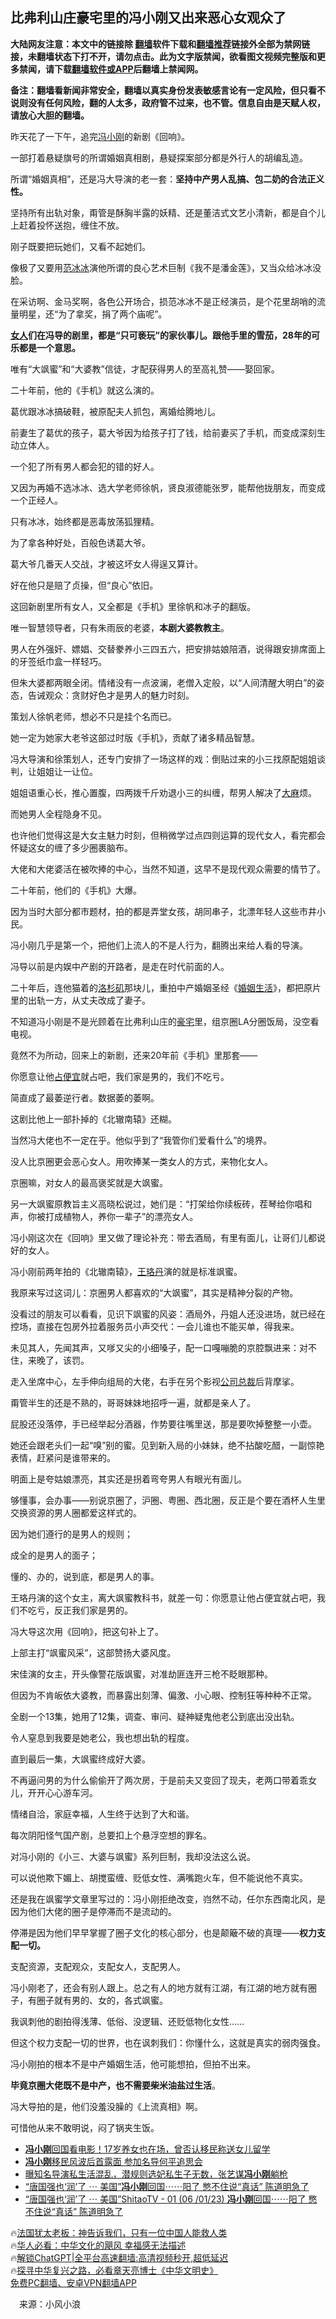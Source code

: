  <!-- 面包屑导航 --> <h2>比弗利山庄豪宅里的冯小刚又出来恶心女观众了</h2> <p class="notice"><b>大陆网友注意：本文中的链接除 <a href="https://github.com/bannedbook/fanqiang" >翻墙</a>软件下载和<a href="https://github.com/killgcd/justmysocks/blob/master/README.md">翻墙推荐</a>链接外全部为禁网链接，未翻墙状态下打不开，请勿点击。此为文字版禁闻，欲看图文视频完整版和更多禁闻，请下载<a href="https://github.com/bannedbook/fanqiang">翻墙软件或APP</a>后翻墙上禁闻网。</p><p>备注：翻墙看新闻非常安全，翻墙以真实身份发表敏感言论有一定风险，但只看不说则没有任何风险，翻的人太多，政府管不过来，也不管。信息自由是天赋人权，请放心大胆的翻墙。</b></p>  <div class="entry"> <p>昨天花了一下午，追完<a href="https://www.bannedbook.org/bnews/tag/%e5%86%af%e5%b0%8f%e5%88%9a/" class="st_tag internal_tag" rel="tag" title="标签 冯小刚 下的日志">冯小刚</a>的新剧《回响》。</p> <p>一部打着悬疑旗号的所谓婚姻真相剧，悬疑探案部分都是外行人的胡编乱造。</p> <p>所谓“婚姻真相”，还是冯大导演的老一套：<strong>坚持中产男人乱搞、包二奶的合法正义性。</strong></p> <p>坚持所有出轨对象，甭管是酥胸半露的妖精、还是董洁式文艺小清新，都是自个儿上赶着投怀送抱，缠住不放。</p> <p>刚子既要把玩她们，又看不起她们。</p> <p>像极了又要用<a href="https://www.bannedbook.org/bnews/tag/%e8%8c%83%e5%86%b0%e5%86%b0/" class="st_tag internal_tag" rel="tag" title="标签 范冰冰 下的日志">范冰冰</a>演他所谓的良心艺术巨制《我不是潘金莲》，又当众给冰冰没脸。</p> <p>在采访啊、金马奖啊，各色公开场合，损范冰冰不是正经演员，是个花里胡哨的流量明星，还“为了拿奖，捐了两个庙呢”。</p> <p><strong><a href="https://www.bannedbook.org/bnews/tag/%e5%a5%b3%e4%ba%ba/" class="st_tag internal_tag" rel="tag" title="标签 女人 下的日志">女人</a>们在冯导的剧里，都是“只可亵玩”的家伙事儿。跟他手里的雪茄，28年的可乐都是一个意思。</strong></p> <p>唯有“大飒蜜”和“大婆教”信徒，才配获得男人的至高礼赞——娶回家。</p> <p>二十年前，他的《手机》就这么演的。</p> <p>葛优跟冰冰搞破鞋，被原配夫人抓包，离婚给腾地儿。</p> <p>前妻生了葛优的孩子，葛大爷因为给孩子打了钱，给前妻买了手机，而变成深刻生动立体人。</p> <p>一个犯了所有男人都会犯的错的好人。</p> <p>又因为再婚不选冰冰、选大学老师徐帆，贤良淑德能张罗，能帮他拢朋友，而变成一个正经人。</p> <p>只有冰冰，始终都是恶毒放荡狐狸精。</p> <p>为了拿各种好处，百般色诱葛大爷。</p> <p>葛大爷几番天人交战，才被这坏女人得逞又算计。</p> <p>好在他只是赔了贞操，但“良心”依旧。</p> <p>这回新剧里所有女人，又全都是《手机》里徐帆和冰子的翻版。</p> <p>唯一智慧领导者，只有朱雨辰的老婆，<strong>本剧大婆教教主</strong>。</p>  <p>男人在外强奸、嫖娼、交替豢养小三四五六，把安排姑娘陪酒，说得跟安排席面上的牙签纸巾盒一样轻巧。</p> <p>但朱大婆都两眼全闭。情绪没有一点波澜，老僧入定般，以“人间清醒大明白”的姿态，告诫观众：贪财好色才是男人的魅力时刻。</p> <p>策划人徐帆老师，想必不只是挂个名而已。</p> <p>她一定为她家大老爷这部过时版《手机》，贡献了诸多精品智慧。</p> <p>冯大导演和徐策划人，还专门安排了一场这样的戏：倒贴过来的小三找原配姐姐谈判，让姐姐让一让位。</p> <p>姐姐语重心长，推心置腹，四两拨千斤劝退小三的纠缠，帮男人解决了<span class='wp_keywordlink'><a href="https://www.bannedbook.org/bnews/lifebaike/20181016/1013890.html" title="中国留学生试了一下大麻 结果死在回国路上" target="_blank">大麻</a></span>烦。</p> <p>而她男人全程隐身不见。</p> <p>也许他们觉得这是大女主魅力时刻，但稍微学过点四则运算的现代女人，看完都会怀疑这女的缠了多少圈裹脑布。</p> <p>大佬和大佬婆活在被吹捧的中心，当然不知道，这早不是现代观众需要的情节了。</p> <p>二十年前，他们的《手机》大爆。</p> <p>因为当时大部分都市题材，拍的都是弄堂女孩，胡同串子，北漂年轻人这些市井小民。</p> <p>冯小刚几乎是第一个，把他们上流人的不是人行为，翻腾出来给人看的导演。</p> <p>冯导以前是内娱中产剧的开路者，是走在时代前面的人。</p> <p>二十年后，连他猫着的<a href="https://www.bannedbook.org/bnews/tag/%e6%b4%9b%e6%9d%89%e7%9f%b6/" class="st_tag internal_tag" rel="tag" title="标签 洛杉矶 下的日志">洛杉矶</a>那块儿，重拍中产婚姻圣经《<a href="https://www.bannedbook.org/bnews/tag/%E5%A9%9A%E5%A7%BB%E7%94%9F%E6%B4%BB/" class="st_tag internal_tag" rel="tag" title="标签 婚姻生活 下的日志">婚姻生活</a>》，都把原片里的出轨一方，从丈夫改成了妻子。</p> <p>不知道冯小刚是不是光顾着在比弗利山庄的<a href="https://www.bannedbook.org/bnews/tag/%e8%b1%aa%e5%ae%85/" class="st_tag internal_tag" rel="tag" title="标签 豪宅 下的日志">豪宅</a>里，组京圈LA分圈饭局，没空看电视。</p> <p>竟然不为所动，回来上的新剧，还来20年前《手机》里那套——</p> <p>你愿意让他<a href="https://www.bannedbook.org/bnews/tag/%E5%8D%A0%E4%BE%BF%E5%AE%9C/" class="st_tag internal_tag" rel="tag" title="标签 占便宜 下的日志">占便宜</a>就占吧，我们家是男的，我们不吃亏。</p> <p>简直成了最萎逆行者。数据萎的萎啊。</p> <p>这剧比他上一部扑掉的《北辙南辕》还糊。</p> <p>当然冯大佬也不一定在乎。他似乎到了“我管你们爱看什么”的境界。</p>  <p>没人比京圈更会恶心女人。用吹捧某一类女人的方式，来物化女人。</p> <p>京圈嘛，对女人的最高褒奖就是大飒蜜。</p> <p>另一大飒蜜原教旨主义高晓松说过，她们是：“打架给你续板砖，茬琴给你唱和声，你被打成植物人，养你一辈子”的漂亮女人。</p> <p>冯小刚这次在《回响》里又做了理论补充：带去酒局，有里有面儿，让哥们儿都说好的女人。</p> <p>冯小刚前两年拍的《北辙南辕》，<a href="https://www.bannedbook.org/bnews/tag/%e7%8e%8b%e7%8f%9e%e4%b8%b9/" class="st_tag internal_tag" rel="tag" title="标签 王珞丹 下的日志">王珞丹</a>演的就是标准飒蜜。</p> <p>我原来写过这词儿：京圈男人都喜欢的“大飒蜜”，其实是精神分裂的产物。</p> <p>没看过的朋友可以看看，见识下飒蜜的风姿：酒局外，丹姐人还没进场，就已经在控场，直接在包房外拉着服务员小声交代：一会儿谁也不能买单，得我来。</p> <p>未见其人，先闻其声，又嗲又尖的小细嗓子，配一口嘎嘣脆的京腔飘进来：对不住，来晚了，该罚。</p> <p>走入坐席中心，左手伸向组局的大佬，右手在另个影视<a href="https://www.bannedbook.org/bnews/tag/%E5%85%AC%E5%8F%B8%E6%80%BB%E8%A3%81/" class="st_tag internal_tag" rel="tag" title="标签 公司总裁 下的日志">公司总裁</a>后背摩挲。</p> <p>甭管半生的还是不熟的，哥哥妹妹地招呼一遍，就都是亲人了。</p> <p>屁股还没落停，手已经举起分酒器，作势要往嘴里送，那是要吹掉整整一小壶。</p> <p>她还会跟老头们一起“嗅”别的蜜。见到新入局的小妹妹，绝不拈酸吃醋，一副惊艳表情，赶紧问是谁带来的。</p> <p>明面上是夸姑娘漂亮，其实还是拐着弯夸男人有眼光有面儿。</p> <p>够懂事，会办事——别说京圈了，沪圈、粤圈、西北圈，反正是个要在酒杯人生里交换资源的男人圈都爱这样式的。</p> <p>因为她们遵行的是男人的规则；</p> <p>成全的是男人的面子；</p> <p>懂的、办的，说到底，都是男人的事。</p> <p>王珞丹演的这个女主，离大飒蜜教科书，就差一句：你愿意让他占便宜就占吧，我们不吃亏，反正我们家是男的。</p> <p>冯大导这次用《回响》，把这句补上了。</p> <p>上部主打“飒蜜风采”，这部赞扬大婆风度。</p>  <p>宋佳演的女主，开头像警花版飒蜜，对准劫匪连开三枪不眨眼那种。</p> <p>但因为不肯皈依大婆教，而暴露出刻薄、偏激、小心眼、控制狂等种种不正常。</p> <p>全剧一个13集，她用了12集，调查、审问、疑神疑鬼他老公到底出没出轨。</p> <p>令人窒息到我要是她老公，我也想出轨的程度。</p> <p>直到最后一集，大飒蜜终成好大婆。</p> <p>不再逼问男的为什么偷偷开了两次房，于是前夫又变回了现夫，老两口带着乖女儿，开开心心游车河。</p> <p>情绪自洽，家庭幸福，人生终于达到了大和谐。</p> <p>每次阴阳怪气国产剧，总要扣上个悬浮空想的罪名。</p> <p>对冯小刚的《小三、大婆与飒蜜》系列巨制，我却没法这么说。</p> <p>可以说他欺下媚上、胡搅蛮缠、贬低女性、满嘴跑火车，但不能说他不真实。</p> <p>还是我在飒蜜学文章里写过的：冯小刚拒绝改变，岿然不动，任尔东西南北风，是因为他们大佬的圈子是停滞而不是流动的。</p> <p>停滞是因为他们早早掌握了圈子文化的核心部分，也是颠簸不破的真理——<strong>权力支配一切。</strong></p> <p>支配资源，支配观众，支配女人，支配男人。</p> <p>冯小刚老了，还会有别人跟上。总之有人的地方就有江湖，有江湖的地方就有圈子，有圈子就有男的、女的，各式飒蜜。</p> <p>我讽刺他的剧拍得浅薄、低俗、没逻辑、还贬低物化女性……</p> <p>但这个权力支配一切的世界，也在讽刺我们：你懂什么，这就是真实的弱肉强食。</p> <p>‍‍冯小刚拍的根本不是中产婚姻生活，他可能想拍，但拍不出来。</p> <p><strong>毕竟京圈大佬既不是中产，也不需要柴米油盐过生活</strong>。</p> <p>冯大导拍的是，他们没羞没臊的《上流真相》啊。</p> <p>可惜他从来不敢明说，闷了锅夹生饭。</p>  <!--<div id="taboola-mid-1"></div>--><ul class='op-related-articles' title='相关阅读'> <li><a href='https://www.bannedbook.org/bnews/yule/20230317/1860930.html' target='_blank'><b>冯小刚</b>回国看电影！17岁养女也在场，曾否认移民称送女儿留学</a></li> <li><a href='https://www.bannedbook.org/bnews/yule/20230212/1847629.html' target='_blank'><b>冯小刚</b>移民风波后首露面 参加名导何平追思会</a></li> <li><a href='https://www.bannedbook.org/bnews/yule/20230206/1844939.html' target='_blank'>曝知名导演私生活混乱，潜规则选妃私生子无数，张艺谋<b>冯小刚</b>躺枪</a></li> <li><a href='https://www.bannedbook.org/bnews/sohnews/20230110/1834594.html' target='_blank'>“唐国强也‘润’了 ⋯ 美国”<b>冯小刚</b>回国⋯⋯阳了 憋不住说“真话” 陈道明急了</a></li> <li><a href='https://www.bannedbook.org/bnews/sohnews/20230107/1833148.html' target='_blank'>“唐国强也‘润’了 ⋯ 美国”ShitaoTV - 01 (06 /01/23) <b>冯小刚</b>回国⋯⋯阳了 憋不住说“真话” 陈道明急了</a></li> </ul> <p class="texttj"> 🔥<a href="https://www.bannedbook.org/bnews/ssgc/20230219/1850782.html" target="_blank">法国犹太老板：神告诉我们，只有一位中国人能救人类</a><br/> 🔥<a href="https://www.bannedbook.org/bnews/comments/20220220/1694796.html" target="_blank">华人必看：中华文化的飓风 幸福感无法描述</a><br/> 🔥<a href="https://github.com/bannedbook/fanqiang/wiki/V2ray%E6%9C%BA%E5%9C%BA" target="_blank">解锁ChatGPT|全平台高速翻墙:高清视频秒开,超低延迟</a><br/> 🔥<a href="https://www.bannedbook.org/bnews/comments/20220808/1768773.html" target="_blank">探寻中华复兴之路，必看章天亮博士《中华文明史》</a><br/> <a href="https://github.com/bannedbook/fanqiang/wiki/%E7%A6%81%E9%97%BB%E7%BD%91%E5%AE%89%E5%8D%93%E7%BF%BB%E5%A2%99%E6%96%B0%E9%97%BBAPP" target="_blank">免费PC翻墙、安卓VPN翻墙APP</a><br/> </p><p class="src-info">　来源：小风小浪 </p><a name='sharetosocial'></a> <div style="margin-bottom:5px;padding-bottom:5px;clear:both"> <div id="archive-pix-1" class="banner-ads"> <!-- AuctionX Display platform tag START --> <div id="27602x728x90x621x_ADSLOT1" clicktrack="%%CLICK_URL_ESC%%"></div>  <!-- AuctionX Display platform tag END --> </div> <div id="archive-pix-2" class="banner-ads"> <!-- AuctionX Display platform tag START --> <div id="27556x300x250x621x_ADSLOT1" clicktrack="%%CLICK_URL_ESC%%" style="margin:0 auto;text-align:center"></div>  <!-- AuctionX Display platform tag END --> </div> </div>  <div id="archive-pix-1" class="banner-ads"> <!-- AuctionX Display platform tag START --> <div id="27603x728x90x621x_ADSLOT1" clicktrack="%%CLICK_URL_ESC%%"></div>  <!-- AuctionX Display platform tag END --> </div> </div><!--END ENTRY--> 